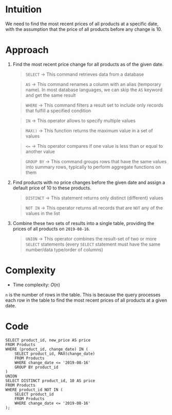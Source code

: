 # Intuition
<!-- Describe your first thoughts on how to solve this problem. -->
We need to find the most recent prices of all products at a specific date, with the assumption that the price of all products before any change is 10.

# Approach
<!-- Describe your approach to solving the problem. -->
1. Find the most recent price change for all products as of the given date.

    > `SELECT` → This command retrieves data from a database

    > `AS` → This command renames a column with an alias (temporary name). In most database languages, we can skip the `AS` keyword and get the same result

    > `WHERE` → This command filters a result set to include only records that fulfill a specified condition

    > `IN` → This operator allows to specify multiple values

    > `MAX()` → This function returns the maximum value in a set of values

    > `<=` → This operator compares if one value is less than or equal to another value

    > `GROUP BY` → This command groups rows that have the same values into summary rows, typically to perform aggregate functions on them

2. Find products with no price changes before the given date and assign a default price of 10 to these products.

    > `DISTINCT` → This statement returns only distinct (different) values

    > `NOT IN` → This operator returns all records that are `NOT` any of the values in the list

3. Combine these two sets of results into a single table, providing the prices of all products on `2019-08-16`.

    > `UNION` → This operator combines the result-set of two or more `SELECT` statements (every `SELECT` statement must have the same number/data type/order of columns)

# Complexity
- Time complexity: $O(n)$
<!-- Add your time complexity here, e.g. $$O(n)$$ -->
`n` is the number of rows in the table. This is because the query processes each row in the table to find the most recent prices of all products at a given date.

# Code
```
SELECT product_id, new_price AS price 
FROM Products
WHERE (product_id, change_date) IN (
    SELECT product_id, MAX(change_date) 
    FROM Products
    WHERE change_date <= '2019-08-16'
    GROUP BY product_id
)
UNION
SELECT DISTINCT product_id, 10 AS price 
FROM Products
WHERE product_id NOT IN (
    SELECT product_id 
    FROM Products
    WHERE change_date <= '2019-08-16'
);
```
